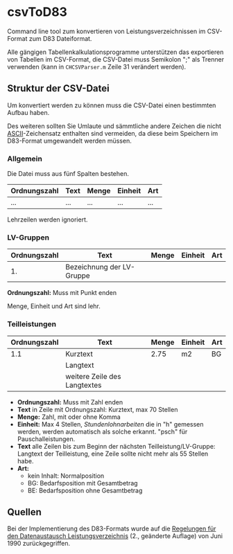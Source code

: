 csvToD83
========

Command line tool zum konvertieren von Leistungsverzeichnissen im CSV-Format zum D83 Dateiformat.

Alle gängigen Tabellenkalkulationsprogramme unterstützen das exportieren von Tabellen im CSV-Format, die CSV-Datei muss Semikolon ";" als Trenner verwenden (kann in `CHCSVParser.m` Zeile 31 verändert werden).

## Struktur der CSV-Datei

Um konvertiert werden zu können muss die CSV-Datei einen bestimmten Aufbau haben.

Des weiteren sollten Sie Umlaute und sämmtliche andere Zeichen die nicht [ASCII](http://de.wikipedia.org/wiki/American_Standard_Code_for_Information_Interchange)-Zeichensatz enthalten sind vermeiden, da diese beim Speichern im D83-Format umgewandelt werden müssen.

### Allgemein

Die Datei muss aus fünf Spalten bestehen.

Ordnungszahl | Text | Menge | Einheit | Art
---          | ---  | ---   | ---     | ---
...          | ...  | ...   | ...     | ...

Lehrzeilen werden ignoriert.

### LV-Gruppen

Ordnungszahl | Text | Menge | Einheit | Art
---          | ---  | ---   | ---     | ---
1.           | Bezeichnung der LV-Gruppe |

__Ordnungszahl:__ Muss mit Punkt enden

Menge, Einheit und Art sind lehr.

### Teilleistungen

Ordnungszahl | Text | Menge | Einheit | Art
---          | ---  | ---   | ---     | ---
1.1          | Kurztext | 2.75 | m2   | BG
             | Langtext
             | weitere Zeile des Langtextes

* __Ordnungszahl:__ Muss mit Zahl enden
* __Text__ in Zeile mit Ordnungszahl: Kurztext, max 70 Stellen
* __Menge:__ Zahl, mit oder ohne Komma
* __Einheit:__ Max 4 Stellen, _Stundenlohnarbeiten_ die in "h" gemessen werden, werden automatisch als solche erkannt. "psch" für Pauschalleistungen.
* __Text__ alle Zeilen bis zum Beginn der nächsten Teilleistung/LV-Gruppe: Langtext der Teilleistung, eine Zeile sollte nicht mehr als 55 Stellen habe.
* __Art:__
	* kein Inhalt: Normalposition
	* BG: Bedarfsposition mit Gesamtbetrag
	* BE: Bedarfsposition ohne Gesamtbetrag
	
## Quellen

Bei der Implementierung des D83-Formats wurde auf die [Regelungen für den Datenaustausch Leistungsverzeichnis](http://www.gaeb.de/download/da1990.pdf) (2., geänderte Auflage) von Juni 1990 zurückgegriffen.






